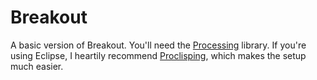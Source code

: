 # Breakout

A basic version of Breakout. You'll need the [Processing](http://Processing.org) library. If you're using Eclipse, I heartily recommend [Proclisping](https://code.google.com/p/proclipsing/), which makes the setup much easier.
